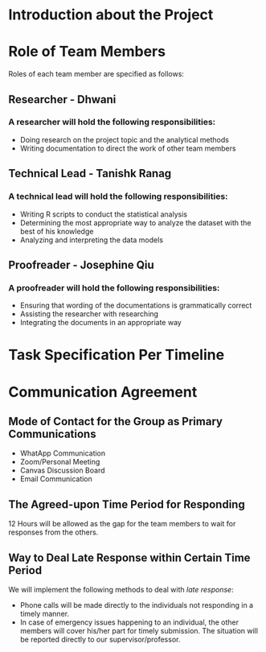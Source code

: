 # Introduction about the Project

# Role of Team Members
Roles of each team member are specified as follows:
## Researcher - Dhwani
### A researcher will hold the following responsibilities:
* Doing research on the project topic and the analytical methods
* Writing documentation to direct the work of other team members

## Technical Lead - Tanishk Ranag
### A technical lead will hold the following responsibilities:
* Writing R scripts to conduct the statistical analysis
* Determining the most appropriate way to analyze the dataset with the best of his knowledge
* Analyzing and interpreting the data models

## Proofreader - Josephine Qiu
### A proofreader will hold the following responsibilities:
* Ensuring that wording of the documentations is grammatically correct
* Assisting the researcher with researching 
* Integrating the documents in an appropriate way

# Task Specification Per Timeline


# Communication Agreement
## Mode of Contact for the Group as Primary Communications
* WhatApp Communication
* Zoom/Personal Meeting 
* Canvas Discussion Board
* Email Communication

## The Agreed-upon Time Period for Responding
12 Hours will be allowed as the gap for the team members to wait for responses from the others.  

## Way to Deal Late Response within Certain Time Period
We will implement the following methods to deal with *late response*:
* Phone calls will be made directly to the individuals not responding in a timely manner. 
* In case of emergency issues happening to an individual, the other members will cover his/her part for timely submission. The situation will be reported directly to our supervisor/professor.
